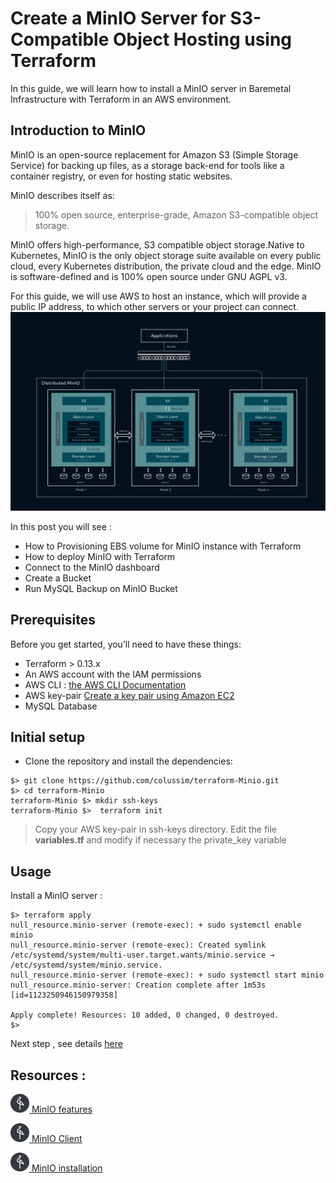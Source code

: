 # Create a MinIO Server for S3-Compatible Object Hosting using Terraform

In this guide, we will learn how to install a MinIO server in Baremetal Infrastructure with Terraform in an AWS environment.

## Introduction to MinIO

MinIO is an open-source replacement for Amazon S3 (Simple Storage Service) for backing up files, as a storage back-end for tools like a container registry, or even for hosting static websites.

MinIO describes itself as:

>  100% open source, enterprise-grade, Amazon S3-compatible object storage.

MinIO offers high-performance, S3 compatible object storage.Native to Kubernetes, MinIO is the only object storage suite available on every public cloud, every Kubernetes distribution, the private cloud and the edge. MinIO is software-defined and is 100% open source under GNU AGPL v3.

For this guide, we will use AWS to host an instance, which will provide a public IP address, to which other servers or your project can connect.
![Architecture, the MinIO Architecture](/images/architecture_diagram.svg)

In this post you will see :
- How to Provisioning EBS volume for MinIO instance with Terraform
- How to deploy MinIO with Terraform
- Connect to the MinIO dashboard
- Create a Bucket
- Run MySQL Backup on MinIO Bucket

## Prerequisites

Before you get started, you’ll need to have these things:
* Terraform > 0.13.x
* An AWS account with the IAM permissions
* AWS CLI : [the AWS CLI Documentation](https://github.com/aws/aws-cli/tree/v2)
* AWS key-pair [Create a key pair using Amazon EC2](https://docs.aws.amazon.com/AWSEC2/latest/UserGuide/ec2-key-pairs.html)
* MySQL Database

## Initial setup

- Clone the repository and install the dependencies:
```
$> git clone https://github.com/colussim/terraform-Minio.git
$> cd terraform-Minio
terraform-Minio $> mkdir ssh-keys
terraform-Minio $>  terraform init
```

> Copy your AWS key-pair in ssh-keys directory.
> Edit the file **variables.tf** and modify if necessary the private_key variable

## Usage

Install a MinIO server :

```
$> terraform apply
null_resource.minio-server (remote-exec): + sudo systemctl enable minio
null_resource.minio-server (remote-exec): Created symlink /etc/systemd/system/multi-user.target.wants/minio.service → /etc/systemd/system/minio.service.
null_resource.minio-server (remote-exec): + sudo systemctl start minio
null_resource.minio-server: Creation complete after 1m53s [id=1123250946150979358]

Apply complete! Resources: 10 added, 0 changed, 0 destroyed.
$>
```
Next step , see details [here](https://https://techlabnews.com/Minio-terraform/ "Create a MinIO Server for S3-Compatible Object Hosting using Terraform")

## Resources :

<a href="https://min.io/product/overview#features" target="charts"> <img src="/images/minio_logo.png" style="height:30px;width:30px;"> MinIO features</a>

<a href="https://docs.min.io/minio/baremetal/reference/minio-cli/minio-mc.html#" target="doc"><img src="/images/minio_logo.png" style="height:30px;width:30px;"> MinIO Client</a>

<a href="https://docs.min.io/minio/baremetal/" target="doc"><img src="/images/minio_logo.png" style="height:30px;width:30px;"> MinIO installation</a>
